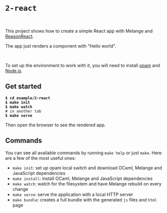 # `2-react`

<br>

This project shows how to create a simple React app with Melange and
[ReasonReact](https://reasonml.github.io/reason-react/).

The app just renders a component with "Hello world".

<br>

To set up the environment to work with it, you will need to install
[opam](https://opam.ocaml.org/) and [Node.js](https://nodejs.org/).

## Get started

<pre><code><b>$ cd example/2-react</b>
<b>$ make init</b>
<b>$ make watch</b>
# in another tab
<b>$ make serve</b>
</code></pre>

Then open the browser to see the rendered app.

## Commands

You can see all available commands by running `make help` or just `make`. Here
are a few of the most useful ones:

- `make init`: set up opam local switch and download OCaml, Melange and
JavaScript dependencies
- `make install`: install OCaml, Melange and JavaScript dependencies
- `make watch`: watch for the filesystem and have Melange rebuild on every
change
- `make serve`: serve the application with a local HTTP server
- `make bundle`: creates a full bundle with the generated `js` files and `html` page
